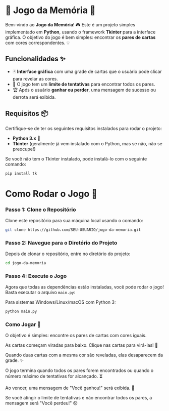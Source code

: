 # 🧠 Jogo da Memória 🧩

Bem-vindo ao **Jogo da Memória**! 🎮 Este é um projeto simples implementado em **Python**, usando o framework **Tkinter** para a interface gráfica. O objetivo do jogo é bem simples: encontrar os **pares de cartas** com cores correspondentes. 💡

## Funcionalidades ✨

- 🃏 **Interface gráfica** com uma grade de cartas que o usuário pode clicar para revelar as cores.
- 🎯 O jogo tem um **limite de tentativas** para encontrar todos os pares.
- 🏆 Após o usuário **ganhar ou perder**, uma mensagem de sucesso ou derrota será exibida.

## Requisitos 📦

Certifique-se de ter os seguintes requisitos instalados para rodar o projeto:

- **Python 3.x** 🐍
- **Tkinter** (geralmente já vem instalado com o Python, mas se não, não se preocupe!)

Se você não tem o Tkinter instalado, pode instalá-lo com o seguinte comando:

```bash
pip install tk
```

# Como Rodar o Jogo 🚀

### Passo 1: Clone o Repositório

Clone este repositório para sua máquina local usando o comando:

```bash
git clone https://github.com/SEU-USUARIO/jogo-da-memoria.git
```
### Passo 2: Navegue para o Diretório do Projeto

Depois de clonar o repositório, entre no diretório do projeto:

```bash
cd jogo-da-memoria
```
### Passo 4: Execute o Jogo

Agora que todas as dependências estão instaladas, você pode rodar o jogo! Basta executar o arquivo `main.py`:

Para sistemas Windows/Linux/macOS com Python 3:
```bash
python main.py
```
### Como Jogar 🎉

O objetivo é simples: encontre os pares de cartas com cores iguais.

As cartas começam viradas para baixo. Clique nas cartas para virá-las! 🤔

Quando duas cartas com a mesma cor são reveladas, elas desaparecem da grade. ✨

O jogo termina quando todos os pares forem encontrados ou quando o número máximo de tentativas for alcançado. ⏳

Ao vencer, uma mensagem de "Você ganhou!" será exibida. 🎉

Se você atingir o limite de tentativas e não encontrar todos os pares, a mensagem será "Você perdeu!" 😞


